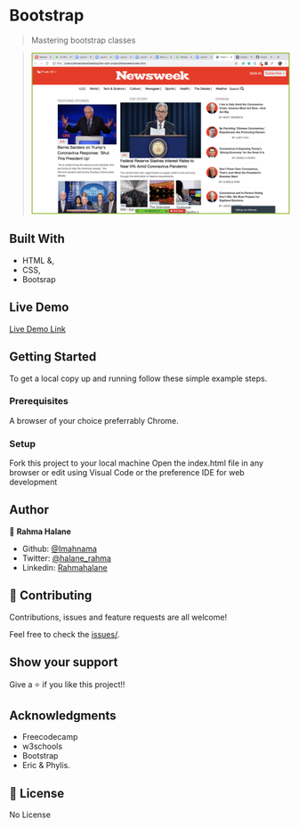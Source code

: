 # Bootstrap


> Mastering bootstrap classes

> ![screenshot](11.png)

## Built With

- HTML &,
- CSS,
- Bootsrap

## Live Demo

[Live Demo Link](https://rawcdn.githack.com/imahnama/Newsweek/6cc7e6e938cf3b1f7edb2cabcf6832cb85d55272/index.html)

## Getting Started

To get a local copy up and running follow these simple example steps.

### Prerequisites

A browser of your choice preferrably Chrome.

### Setup

Fork this project to your local machine
Open the index.html file in any browser or edit using Visual Code or the preference IDE for web development


## Author

👤 **Rahma Halane**

- Github: [@Imahnama](https://github.com/imahnama)
- Twitter: [@halane_rahma](https://twitter.com/halane_rahma)
- Linkedin: [Rahmahalane](https://linkedin.com/Rahmahalane)

## 🤝 Contributing

Contributions, issues and feature requests are all welcome!

Feel free to check the [issues/](https://github.com/imahnama/Newsweek/issues).

## Show your support

Give a ⭐️ if you like this project!!

## Acknowledgments

- Freecodecamp
- w3schools
- Bootstrap
- Eric & Phylis.

## 📝 License

No License
